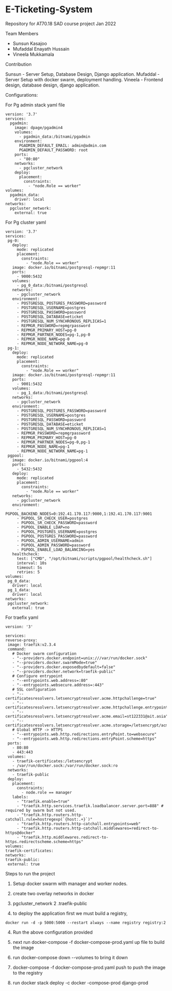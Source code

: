 # E-Ticketing-System
Repository for AT70.18 SAD course project Jan 2022

Team Members
- Sunsun Kasajoo 
- Mufaddal Enayath Hussain
- Vineela Mukkamala


Contribution

Sunsun - Server Setup, Database Design, Django application.
Mufaddal - Server Setup with docker swarm, deployment handling.
Vineela - Frontend design, database design, django application.

Configurations:


For Pg admin stack yaml file 
```
version: '3.7'
services:
  pgadmin:
    image: dpage/pgadmin4
    volumes:
      - pgadmin_data:/bitnami/pgadmin
    environment:
      PGADMIN_DEFAULT_EMAIL: admin@admin.com
      PGADMIN_DEFAULT_PASSWORD: root
    ports:
      - "80:80"
    networks:
      - pgcluster_network
    deploy:
      placement:
        constraints:
          - "node.Role == worker"
volumes:
  pgadmin_data:
    driver: local
networks:
  pgcluster_network:
    external: true
 ```
 
 For Pg cluster yaml
 
 ```
 version: '3.7'
services:
  pg-0:
    deploy:
      mode: replicated
      placement:
        constraints:
          - "node.Role == worker"
    image: docker.io/bitnami/postgresql-repmgr:11
    ports:
      - 9000:5432
    volumes:
      - pg_0_data:/bitnami/postgresql
    networks:
      - pgcluster_network
    environment:
      - POSTGRESQL_POSTGRES_PASSWORD=password
      - POSTGRESQL_USERNAME=postgres
      - POSTGRESQL_PASSWORD=password
      - POSTGRESQL_DATABASE=eticket
      - POSTGRESQL_NUM_SYNCHRONOUS_REPLICAS=1
      - REPMGR_PASSWORD=repmgrpassword
      - REPMGR_PRIMARY_HOST=pg-0
      - REPMGR_PARTNER_NODES=pg-1,pg-0
      - REPMGR_NODE_NAME=pg-0
      - REPMGR_NODE_NETWORK_NAME=pg-0
  pg-1:
    deploy:
      mode: replicated
      placement:
        constraints:
          - "node.Role == worker"
    image: docker.io/bitnami/postgresql-repmgr:11
    ports:
      - 9001:5432
    volumes:
      - pg_1_data:/bitnami/postgresql
    networks:
      - pgcluster_network
    environment:
      - POSTGRESQL_POSTGRES_PASSWORD=password
      - POSTGRESQL_USERNAME=postgres
      - POSTGRESQL_PASSWORD=password
      - POSTGRESQL_DATABASE=eticket
      - POSTGRESQL_NUM_SYNCHRONOUS_REPLICAS=1
      - REPMGR_PASSWORD=repmgrpassword
      - REPMGR_PRIMARY_HOST=pg-0
      - REPMGR_PARTNER_NODES=pg-0,pg-1
      - REPMGR_NODE_NAME=pg-1
      - REPMGR_NODE_NETWORK_NAME=pg-1
  pgpool:
    image: docker.io/bitnami/pgpool:4
    ports:
      - 5432:5432
    deploy:
      mode: replicated
      placement:
        constraints:
          - "node.Role == worker"
    networks:
      - pgcluster_network
    environment:
      - PGPOOL_BACKEND_NODES=0:192.41.170.117:9000,1:192.41.170.117:9001
      - PGPOOL_SR_CHECK_USER=postgres
      - PGPOOL_SR_CHECK_PASSWORD=password
      - PGPOOL_ENABLE_LDAP=no
      - PGPOOL_POSTGRES_USERNAME=postgres
      - PGPOOL_POSTGRES_PASSWORD=password
      - PGPOOL_ADMIN_USERNAME=admin
      - PGPOOL_ADMIN_PASSWORD=password
      - PGPOOL_ENABLE_LOAD_BALANCING=yes
    healthcheck:
      test: ["CMD", "/opt/bitnami/scripts/pgpool/healthcheck.sh"]
      interval: 10s
      timeout: 5s
      retries: 5
volumes:
  pg_0_data:
    driver: local
  pg_1_data:
    driver: local
networks:
  pgcluster_network:
    external: true
   ```
   For traefix yaml
   
   ```
   version: '3'

services:
  reverse-proxy:
    image: traefik:v2.3.4
    command:
      # Docker swarm configuration
      - "--providers.docker.endpoint=unix:///var/run/docker.sock"
      - "--providers.docker.swarmMode=true"
      - "--providers.docker.exposedbydefault=false"
      - "--providers.docker.network=traefik-public"
      # Configure entrypoint
      - "--entrypoints.web.address=:80"
      - "--entrypoints.websecure.address=:443"
      # SSL configuration
      - "--certificatesresolvers.letsencryptresolver.acme.httpchallenge=true"
      - "--certificatesresolvers.letsencryptresolver.acme.httpchallenge.entrypoint=web"
      - "--certificatesresolvers.letsencryptresolver.acme.email=st122331@ait.asia"
      - "--certificatesresolvers.letsencryptresolver.acme.storage=/letsencrypt/acme.json"
      # Global HTTP -> HTTPS
      - "--entrypoints.web.http.redirections.entryPoint.to=websecure"
      - "--entrypoints.web.http.redirections.entryPoint.scheme=https"
    ports:
      - 80:80
      - 443:443
    volumes:
      - traefik-certificates:/letsencrypt
      - /var/run/docker.sock:/var/run/docker.sock:ro
    networks:
      - traefik-public
    deploy:
      placement:
        constraints:
          - node.role == manager
      labels:
        - "traefik.enable=true"
        - "traefik.http.services.traefik.loadbalancer.server.port=888" # required by swarm but not used.
        - "traefik.http.routers.http-catchall.rule=hostregexp(`{host:.+}`)"
        - "traefik.http.routers.http-catchall.entrypoints=web"
        - "traefik.http.routers.http-catchall.middlewares=redirect-to-https@docker"
        - "traefik.http.middlewares.redirect-to-https.redirectscheme.scheme=https"
volumes:
  traefik-certificates:
networks:
  traefik-public:
    external: true
```
Steps to run the project


1. Setup docker swarm with manager and worker nodes.

2. create two overlay networks in docker
  1. pgcluster_network
  2 .traefik-public

3. to deploy the application first we must build a registry, 

```
docker run -d -p 5000:5000 --restart always --name registry registry:2
```
4. Run the above configuration provided

5. next run docker-compose  -f docker-compose-prod.yaml up file to build the image

6. run docker-compose down --volumes  to bring it down 

7. docker-compose -f docker-compose-prod.yaml push to push the image to the registry  

8. run docker stack deploy -c docker -compose-prod django-prod
